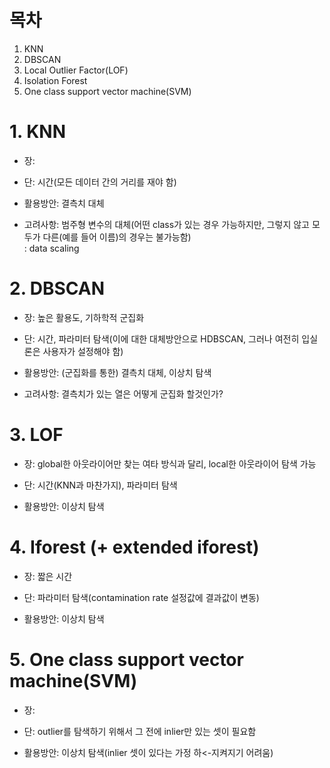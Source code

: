 # 목차

1. KNN
2. DBSCAN
3. Local Outlier Factor(LOF)
4. Isolation Forest
5. One class support vector machine(SVM)



# 1. KNN

- 장: 
- 단: 시간(모든 데이터 간의 거리를 재야 함) 

- 활용방안: 결측치 대체
- 고려사항: 범주형 변수의 대체(어떤 class가 있는 경우 가능하지만, 그렇지 않고 모두가 다른(예를 들어 이름)의 경우는 불가능함)          
          :  data scaling 

# 2. DBSCAN

- 장: 높은 활용도, 기하학적 군집화
- 단: 시간, 파라미터 탐색(이에 대한 대체방안으로 HDBSCAN, 그러나 여전히 입실론은 사용자가 설정해야 함)

- 활용방안: (군집화를 통한) 결측치 대체, 이상치 탐색
- 고려사항: 결측치가 있는 열은 어떻게 군집화 할것인가? 

# 3. LOF

- 장: global한 아웃라이어만 찾는 여타 방식과 달리, local한 아웃라이어 탐색 가능
- 단: 시간(KNN과 마찬가지), 파라미터 탐색

- 활용방안: 이상치 탐색

# 4. Iforest (+ extended iforest) 

- 장: 짧은 시간
- 단: 파라미터 탐색(contamination rate 설정값에 결과값이 변동)

- 활용방안: 이상치 탐색

# 5. One class support vector machine(SVM) 

- 장:
- 단: outlier를 탐색하기 위해서 그 전에 inlier만 있는 셋이 필요함

- 활용방안: 이상치 탐색(inlier 셋이 있다는 가정 하<-지켜지기 어려움)





